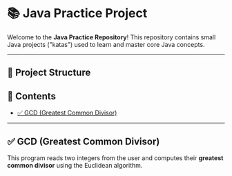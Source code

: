 # 📚 Java Practice Project

Welcome to the **Java Practice Repository**! This repository contains small Java projects ("katas") used to learn and master core Java concepts.

---

## 📁 Project Structure

## 📘 Contents

- [✅ GCD (Greatest Common Divisor)](#-gcd-greatest-common-divisor)


---

## ✅ GCD (Greatest Common Divisor)

This program reads two integers from the user and computes their **greatest common divisor** using the Euclidean algorithm.



